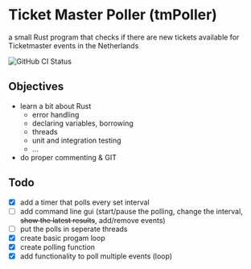 # Ticket Master Poller (tmPoller)
a small Rust program that checks if there are new tickets available for Ticketmaster events in the Netherlands

![GitHub CI
Status](https://img.shields.io/github/actions/workflow/status/scott223/tmPoller/rust.yml?style=flat-square&logo=github)

## Objectives
- learn a bit about Rust
    - error handling
    - declaring variables, borrowing
    - threads
    - unit and integration testing
    - ...
- do proper commenting & GIT

## Todo
- [x] add a timer that polls every set interval
- [ ] add command line gui (start/pause the polling, change the interval, ~~show the latest results~~, add/remove events)
- [ ] put the polls in seperate threads
- [x] create basic progam loop
- [x] create polling function
- [x] add functionality to poll multiple events (loop)